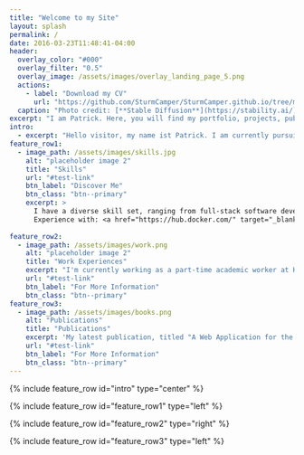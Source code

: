 ```yaml
---
title: "Welcome to my Site"
layout: splash
permalink: /
date: 2016-03-23T11:48:41-04:00
header:
  overlay_color: "#000"
  overlay_filter: "0.5"
  overlay_image: /assets/images/overlay_landing_page_5.png
  actions:
    - label: "Download my CV"
      url: "https://github.com/SturmCamper/SturmCamper.github.io/tree/master/assets/CV/test.pdf"
  caption: "Photo credit: [**Stable Diffusion**](https://stability.ai/)"
excerpt: "I am Patrick. Here, you will find my portfolio, projects, publication and contact information."
intro: 
  - excerpt: "Hello visitor, my name ist Patrick. I am currently pursuing a master's in medical informatics with a strong passion for technology. My hobbies include tinkering, sports, and I have a keen interest in AI and software development. I love sports, particularly bouldering and volleyball."
feature_row1:
  - image_path: /assets/images/skills.jpg
    alt: "placeholder image 2"
    title: "Skills"
    url: "#test-link"
    btn_label: "Discover Me"
    btn_class: "btn--primary"
    excerpt: >
      I have a diverse skill set, ranging from full-stack software development and networking to experience with machine learning in the field neuroscience. <br>
      Experience with: <a href="https://hub.docker.com/" target="_blank"> <i class="fa-brands fa-docker"></i> </a>
    
feature_row2:
  - image_path: /assets/images/work.png
    alt: "placeholder image 2"
    title: "Work Experiences"
    excerpt: "I'm currently working as a part-time academic worker at Hochschule Heilbronn. Previously, I worked as a working student in the Testing Department."
    url: "#test-link"
    btn_label: "For More Information"
    btn_class: "btn--primary"
feature_row3:
  - image_path: /assets/images/books.png
    alt: "Publications"
    title: "Publications"
    excerpt: 'My latest publication, titled "A Web Application for the Interactive Visualization of the German Health Web," was published for the GMDS 2022.'
    url: "#test-link"
    btn_label: "For More Information"
    btn_class: "btn--primary"
---
```


{% include feature_row id="intro" type="center" %}

{% include feature_row id="feature_row1" type="left" %}

{% include feature_row id="feature_row2" type="right" %}

{% include feature_row id="feature_row3" type="left" %}